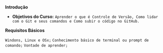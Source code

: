 **Introdução**
- **Objetivos do Curso:** ``Aprender o que é Controle de Versão, Como lidar com o Git e seus comandos e Como subir o código no GitHub.``

**Requisitos Básicos**

```Windons, Linux e OSx;```
```Conhecimento básico de terminal ou prompt de comando;```
```Vontade de aprender;```